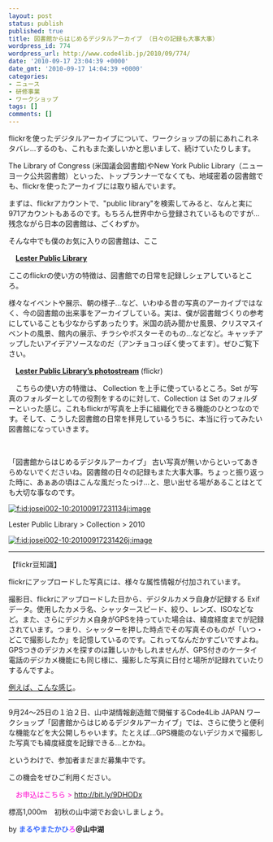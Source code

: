 ```yaml
---
layout: post
status: publish
published: true
title: 図書館からはじめるデジタルアーカイブ （日々の記録も大事大事）
wordpress_id: 774
wordpress_url: http://www.code4lib.jp/2010/09/774/
date: '2010-09-17 23:04:39 +0000'
date_gmt: '2010-09-17 14:04:39 +0000'
categories:
- ニュース
- 研修事業
- ワークショップ
tags: []
comments: []
---
```

<div class="section">
<p>flickrを使ったデジタルアーカイブについて、ワークショップの前にあれこれネタバレ&hellip;するのも、これもまた楽しいかと思いまして、続けていたりします。</p>
<p>The Library of Congress (米国議会図書館)やNew York Public Library（ニューヨーク公共図書館）といった、トップランナーでなくても、地域密着の図書館でも、flickrを使ったアーカイブには取り組んでいます。</p>
<p>まずは、flickrアカウントで、"public library"を検索してみると、なんと実に 971アカウントもあるのです。もちろん世界中から登録されているものですが&hellip;残念ながら日本の図書館は、ごくわずか。</p>
<p>そんな中でも僕のお気に入りの図書館は、ここ</p>
<p>　<span style="font-weight:bold;"><a href="http://www.tworivers.lib.wi.us/" target="_blank">Lester Public Library </a></span></p>
<p>ここのflickrの使い方の特徴は、図書館での日常を記録しシェアしているところ。</p>
<p>様々なイベントや展示、朝の様子&hellip;など、いわゆる昔の写真のアーカイブではなく、今の図書館の出来事をアーカイブしている。実は、僕が図書館づくりの参考にしていることも少なからずあったりす。米国の読み聞かせ風景、クリスマスイベントの風景、館内の展示、チラシやポスターそのもの&hellip;などなど。キャッチアップしたいアイデアソースなのだ（アンチョコっぽく使ってます）。ぜひご覧下さい。</p>
<p>　<span style="font-weight:bold;"><a href="http://www.flickr.com/photos/lesterpubliclibrary/" target="_blank">Lester Public Library&rsquo;s photostream</a></span> (flickr)</p>
<p>　こちらの使い方の特徴は、 Collection を上手に使っているところ。Set が写真のフォルダーとしての役割をするのに対して、Collection は Set のフォルダーといった感じ。これもflickrが写真を上手に組織化できる機能のひとつなのです。そして、こうした図書館の日常を拝見しているうちに、本当に行ってみたい図書館になっていきます。</p>
<p><br></p>
<p>「図書館からはじめるデジタルアーカイブ」 古い写真が無いからといってあきらめないでくださいね。図書館の日々の記録もまた大事大事。ちょっと振り返った時に、あぁあの頃はこんな風だったっけ&hellip;と、思い出せる場があることはとても大切な事なのです。</p>
<p><a href="http://f.hatena.ne.jp/josei002-10/20100917231134" class="hatena-fotolife" target="_blank"><img src="http://cdn-ak.f.st-hatena.com/images/fotolife/j/josei002-10/20100917/20100917231134.jpg" alt="f:id:josei002-10:20100917231134j:image" title="f:id:josei002-10:20100917231134j:image" class="hatena-fotolife"></a></p>
<p>Lester Public Library &#62; Collection &#62; 2010</p>
<p><a href="http://f.hatena.ne.jp/josei002-10/20100917231426" class="hatena-fotolife" target="_blank"><img src="http://cdn-ak.f.st-hatena.com/images/fotolife/j/josei002-10/20100917/20100917231426.jpg" alt="f:id:josei002-10:20100917231426j:image" title="f:id:josei002-10:20100917231426j:image" class="hatena-fotolife"></a></p>
<hr size="1">
<p>【flickr豆知識】</p>
<p>flickrにアップロードした写真には、様々な属性情報が付加されています。</p>
<p>撮影日、flickrにアップロードした日から、デジタルカメラ自身が記録する Exif データ。使用したカメラ名、シャッタースピード、絞り、レンズ、ISOなどなど。また、さらにデジカメ自身がGPSを持っていた場合は、緯度経度までが記録されています。つまり、シャッターを押した時点でその写真そのものが「いつ・どこで撮影したか」を記憶しているのです。これってなんだかすごいですよね。GPSつきのデジカメを探すのは難しいかもしれませんが、GPS付きのケータイ電話のデジカメ機能にも同じ様に、撮影した写真に日付と場所が記録れていたりするんですよ。</p>
<p><a href="http://www.flickr.com/photos/maru3yamanakako/472530934/meta/in/pool-391535@N21/" target="_blank">例えば、こんな感じ</a>。</p>
<hr size="1">
<p>9月24～25日の１泊２日、山中湖情報創造館で開催するCode4Lib JAPAN ワークショップ「図書館からはじめるデジタルアーカイブ」では、さらに使うと便利な機能などを大公開しちゃいます。たとえば&hellip;GPS機能のないデジカメで撮影した写真でも緯度経度を記録できる&hellip;とかね。</p>
<p>というわけで、参加者まだまだ募集中です。</p>
<p>この機会をぜひご利用ください。</p>
<p>　<span style="color:#FF00CC;">お申込はこちら &#62; <a href="http://bit.ly/9DHODx" target="_blank">http://bit.ly/9DHODx</a></span></p>
<p>標高1,000m　初秋の山中湖でお会いしましょう。</p>
<p>by <span style="font-weight:bold;"><span style="color:#3366FF;">まるやまたかひ</span><span style="color:#FF33FF;font-weight:bold;">ろ</span>＠山中湖</p>
</div>
